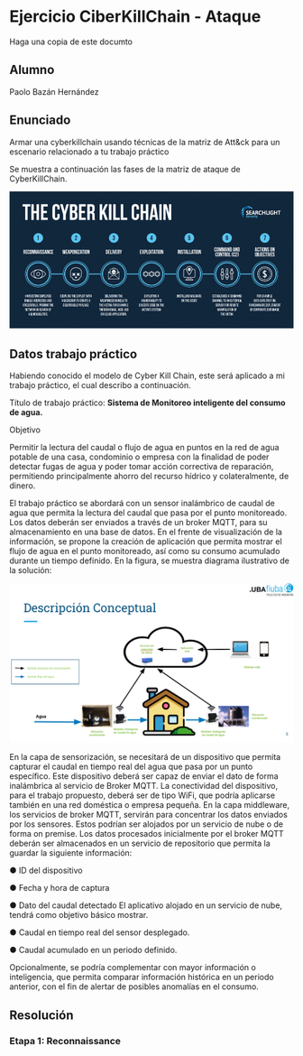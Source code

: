 # Ejercicio CiberKillChain - Ataque

Haga una copia de este documto

## Alumno

Paolo Bazán Hernández

## Enunciado

Armar una cyberkillchain usando técnicas de la matriz de Att&ck para un escenario relacionado a tu trabajo práctico

Se muestra a continuación las fases de la matriz de ataque de CyberKillChain.

![Alt text](img/Cyber-Kill-Chain-03.jpg)


## Datos trabajo práctico

Habiendo conocido el modelo de Cyber Kill Chain, este será aplicado a mi trabajo práctico, el cual describo a continuación.

Título de trabajo práctico: **Sistema de Monitoreo inteligente del consumo de agua.**

Objetivo

Permitir la lectura del caudal o flujo de agua en puntos en la red de agua potable de una
casa, condominio o empresa con la finalidad de poder detectar fugas de agua y poder tomar
acción correctiva de reparación, permitiendo principalmente ahorro del recurso hídrico y
colateralmente, de dinero.

El trabajo práctico se abordará con un sensor inalámbrico de caudal de agua que permita
la lectura del caudal que pasa por el punto monitoreado. Los datos deberán ser enviados a
través de un broker MQTT, para su almacenamiento en una base de datos. En el frente de
visualización de la información, se propone la creación de aplicación que permita mostrar el
flujo de agua en el punto monitoreado, así como su consumo acumulado durante un tiempo
definido. En la figura, se muestra diagrama ilustrativo de la solución:

![Alt text](img/DiagramaConceptualSmartWater.png)


En la capa de sensorización, se necesitará de un dispositivo que permita capturar el caudal
en tiempo real del agua que pasa por un punto específico. Este dispositivo deberá ser capaz
de enviar el dato de forma inalámbrica al servicio de Broker MQTT.
La conectividad del dispositivo, para el trabajo propuesto, deberá ser de tipo WiFi, que
podría aplicarse también en una red doméstica o empresa pequeña.
En la capa middleware, los servicios de broker MQTT, servirán para concentrar los datos
enviados por los sensores. Estos podrían ser alojados por un servicio de nube o de forma
on premise.
Los datos procesados inicialmente por el broker MQTT deberán ser almacenados en un
servicio de repositorio que permita la guardar la siguiente información:

● ID del dispositivo

● Fecha y hora de captura

● Dato del caudal detectado
El aplicativo alojado en un servicio de nube, tendrá como objetivo básico mostrar.

● Caudal en tiempo real del sensor desplegado.

● Caudal acumulado en un periodo definido.

Opcionalmente, se podría complementar con mayor información o inteligencia, que permita
comparar información histórica en un periodo anterior, con el fin de alertar de posibles
anomalías en el consumo.

## Resolución

### Etapa 1: Reconnaissance


